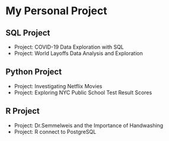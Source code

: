 # My Personal Project

## SQL Project
- Project: COVID-19 Data Exploration with SQL
- Project: World Layoffs Data Analysis and Exploration

## Python Project
- Project: Investigating Netflix Movies
- Project: Exploring NYC Public School Test Result Scores

## R Project
- Project: Dr.Semmelweis and the Importance of Handwashing
- Project: R connect to PostgreSQL
